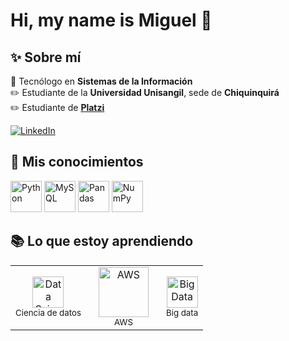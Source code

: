# Hi, my name is Miguel 👋

## ✨ Sobre mí

📘 Tecnólogo en **Sistemas de la Información**  
✏️ Estudiante de la **Universidad Unisangil**, sede de **Chiquinquirá**  
✏️ Estudiante de **[Platzi](https://platzi.com/)**

[![LinkedIn](https://img.shields.io/badge/LinkedIn-blue?logo=linkedin&logoColor=white)](https://www.linkedin.com/in/miguel-sierra-4baa11331/)

## 🧠 Mis conocimientos

<img src="https://cdn.jsdelivr.net/gh/devicons/devicon/icons/python/python-original.svg" alt="Python" width="50" />
<img src="https://cdn.jsdelivr.net/gh/devicons/devicon/icons/mysql/mysql-original.svg" alt="MySQL" width="50" />
<img src="https://cdn.jsdelivr.net/gh/devicons/devicon/icons/pandas/pandas-original.svg" alt="Pandas" width="50" />
<img src="https://cdn.jsdelivr.net/gh/devicons/devicon/icons/numpy/numpy-original.svg" alt="NumPy" width="50" />

## 📚 Lo que estoy aprendiendo

<table>
  <tr>
    <td align="center">
      <img src="https://cdn-icons-png.flaticon.com/512/8649/8649635.png" alt="Data Science" width="50" />
      <br/>
      <sub>Ciencia de datos</sub>
    </td>
    <td align="center" style="padding-left: 20px; padding-right: 20px;">
      <img src="https://a0.awsstatic.com/libra-css/images/logos/aws_logo_smile_1200x630.png" alt="AWS" width="80" />
      <br/>
      <sub>AWS</sub>
    </td>
    <td align="center">
      <img src="https://cdn-icons-png.flaticon.com/512/3037/3037943.png" alt="Big Data" width="50" />
      <br/>
      <sub>Big data</sub>
    </td>
  </tr>
</table>
